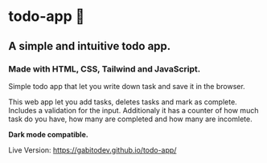 # todo-app 📝
## A simple and intuitive todo app. 
### Made with HTML, CSS, Tailwind and JavaScript.
Simple todo app that let you write down task and save it in the browser.

This web app let you add tasks, deletes tasks and mark as complete. Includes a validation for the input. Additionaly it has a counter of how much task do you have, how many are completed and how many are incomlete.

**Dark mode compatible.**

Live Version: https://gabitodev.github.io/todo-app/